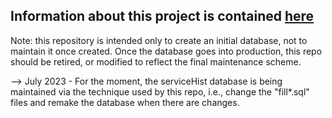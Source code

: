 ## Information about this project is contained [here](https://confluence.slac.stanford.edu/x/1KdAFg)
 
Note: this repository is intended only to create an initial database, not to maintain it once created.  Once the database goes into production, this repo should be retired, or modified to reflect the final maintenance scheme.

--> July 2023 - For the moment, the serviceHist database is being maintained via the technique used by this repo, i.e., change the "fill*.sql" files and remake the database when there are changes.

